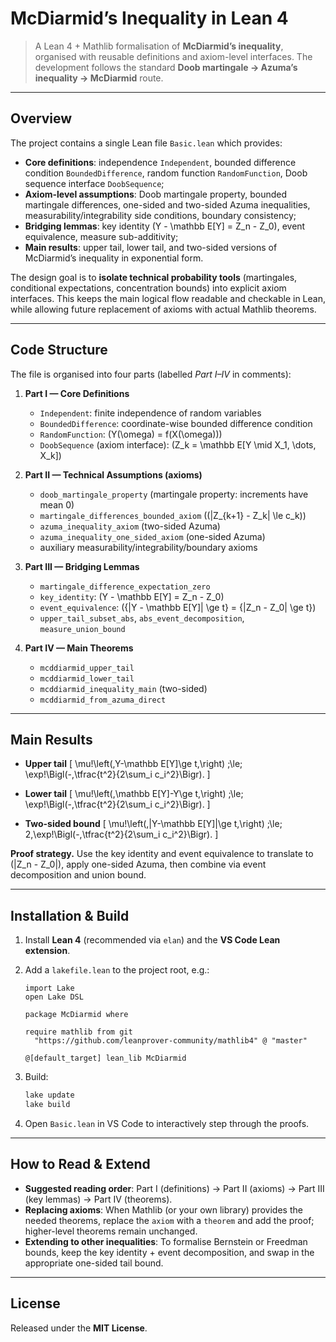 # McDiarmid’s Inequality in Lean 4

> A Lean 4 + Mathlib formalisation of **McDiarmid’s inequality**, organised with reusable definitions and axiom-level interfaces. The development follows the standard **Doob martingale → Azuma’s inequality → McDiarmid** route.

---

## Overview

The project contains a single Lean file `Basic.lean` which provides:
- **Core definitions**: independence `Independent`, bounded difference condition `BoundedDifference`, random function `RandomFunction`, Doob sequence interface `DoobSequence`;
- **Axiom-level assumptions**: Doob martingale property, bounded martingale differences, one-sided and two-sided Azuma inequalities, measurability/integrability side conditions, boundary consistency;
- **Bridging lemmas**: key identity \(Y - \mathbb E[Y] = Z_n - Z_0\), event equivalence, measure sub-additivity;
- **Main results**: upper tail, lower tail, and two-sided versions of McDiarmid’s inequality in exponential form.

The design goal is to **isolate technical probability tools** (martingales, conditional expectations, concentration bounds) into explicit axiom interfaces. This keeps the main logical flow readable and checkable in Lean, while allowing future replacement of axioms with actual Mathlib theorems.

---

## Code Structure

The file is organised into four parts (labelled *Part I–IV* in comments):

1. **Part I — Core Definitions**
   - `Independent`: finite independence of random variables
   - `BoundedDifference`: coordinate-wise bounded difference condition
   - `RandomFunction`: \(Y(\omega) = f(X(\omega))\)
   - `DoobSequence` (axiom interface): \(Z_k = \mathbb E[Y \mid X_1, \dots, X_k]\)

2. **Part II — Technical Assumptions (axioms)**
   - `doob_martingale_property` (martingale property: increments have mean 0)
   - `martingale_differences_bounded_axiom` (\(|Z_{k+1} - Z_k| \le c_k\))
   - `azuma_inequality_axiom` (two-sided Azuma)
   - `azuma_inequality_one_sided_axiom` (one-sided Azuma)
   - auxiliary measurability/integrability/boundary axioms

3. **Part III — Bridging Lemmas**
   - `martingale_difference_expectation_zero`
   - `key_identity`: \(Y - \mathbb E[Y] = Z_n - Z_0\)
   - `event_equivalence`: \(\{|Y - \mathbb E[Y]| \ge t\} = \{|Z_n - Z_0| \ge t\}\)
   - `upper_tail_subset_abs`, `abs_event_decomposition`, `measure_union_bound`

4. **Part IV — Main Theorems**
   - `mcddiarmid_upper_tail`
   - `mcddiarmid_lower_tail`
   - `mcddiarmid_inequality_main` (two-sided)
   - `mcddiarmid_from_azuma_direct`

---

## Main Results

- **Upper tail**
  \[
  \mu\!\left(\,Y-\mathbb E[Y]\ge t\,\right)
  \;\le\; \exp\!\Bigl(-\,\tfrac{t^2}{2\sum_i c_i^2}\Bigr).
  \]

- **Lower tail**
  \[
  \mu\!\left(\,\mathbb E[Y]-Y\ge t\,\right)
  \;\le\; \exp\!\Bigl(-\,\tfrac{t^2}{2\sum_i c_i^2}\Bigr).
  \]

- **Two-sided bound**
  \[
  \mu\!\left(\,|Y-\mathbb E[Y]|\ge t\,\right)
  \;\le\; 2\,\exp\!\Bigl(-\,\tfrac{t^2}{2\sum_i c_i^2}\Bigr).
  \]

**Proof strategy.** Use the key identity and event equivalence to translate to \(|Z_n - Z_0|\), apply one-sided Azuma, then combine via event decomposition and union bound.

---

## Installation & Build

1. Install **Lean 4** (recommended via `elan`) and the **VS Code Lean extension**.
2. Add a `lakefile.lean` to the project root, e.g.:

   ```lean
   import Lake
   open Lake DSL

   package McDiarmid where

   require mathlib from git
     "https://github.com/leanprover-community/mathlib4" @ "master"

   @[default_target] lean_lib McDiarmid
   ```

3. Build:
   ```bash
   lake update
   lake build
   ```

4. Open `Basic.lean` in VS Code to interactively step through the proofs.

---

## How to Read & Extend

- **Suggested reading order**: Part I (definitions) → Part II (axioms) → Part III (key lemmas) → Part IV (theorems).
- **Replacing axioms**: When Mathlib (or your own library) provides the needed theorems, replace the `axiom` with a `theorem` and add the proof; higher-level theorems remain unchanged.
- **Extending to other inequalities**: To formalise Bernstein or Freedman bounds, keep the key identity + event decomposition, and swap in the appropriate one-sided tail bound.

---

## License

Released under the **MIT License**.
